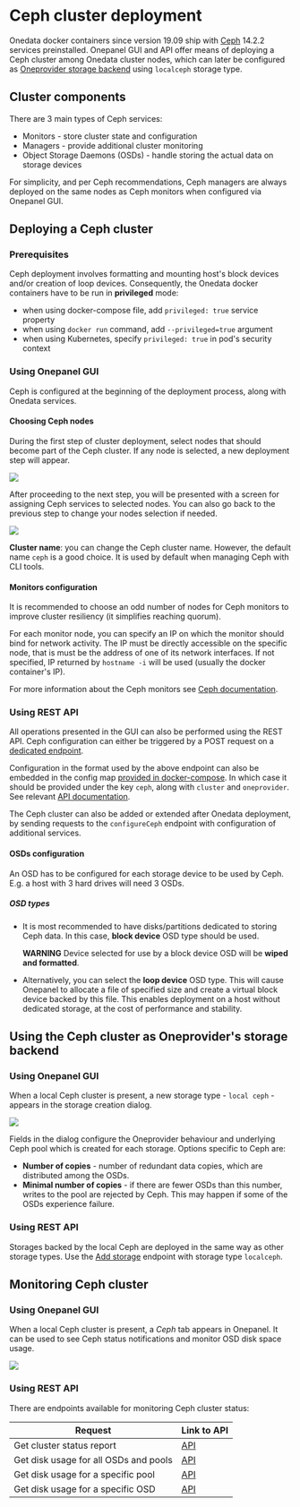 # Ceph cluster deployment

Onedata docker containers since version 19.09 ship with [Ceph](https://ceph.io/) 14.2.2
services preinstalled. Onepanel GUI and API offer means of deploying a Ceph
cluster among Onedata cluster nodes, which can later be configured as
[Oneprovider storage backend](./storage_configuration.html) using `localceph` storage type.

## Cluster components

There are 3 main types of Ceph services:
- Monitors - store cluster state and configuration
- Managers - provide additional cluster monitoring
- Object Storage Daemons (OSDs) - handle storing the actual data on storage devices

For simplicity, and per Ceph recommendations, Ceph managers
are always deployed on the same nodes as Ceph monitors when configured via Onepanel GUI.


## Deploying a Ceph cluster

### Prerequisites

Ceph deployment involves formatting and mounting host's block devices and/or
creation of loop devices. Consequently, the Onedata docker containers have to
be run in **privileged** mode:
- when using docker-compose file, add `privileged: true` service property
- when using `docker run` command, add `--privileged=true` argument
- when using Kubernetes, specify `privileged: true` in pod's security context


### Using Onepanel GUI

Ceph is configured at the beginning of the deployment process, along with Onedata services.

#### Choosing Ceph nodes

During the first step of cluster deployment, select nodes that should become part of the Ceph cluster.
If any node is selected, a new deployment step will appear.

![](../img/ceph/deployment-step-1.png)

After proceeding to the next step, you will be presented with a screen for
assigning Ceph services to selected nodes. You can also go back to the previous step to change
your nodes selection if needed.

![](../img/ceph/deployment-step-2.png)

**Cluster name**: you can change the Ceph cluster name. However, the default
name `ceph` is a good choice. It is used by default when managing Ceph with CLI tools.


#### Monitors configuration

It is recommended to choose an odd number of nodes for Ceph monitors to
improve cluster resiliency (it simplifies reaching quorum).

For each monitor node, you can specify an IP on which the monitor should bind
for network activity. The IP must be directly accessible on the specific
node, that is must be the address of one of its network interfaces.
If not specified, IP returned by `hostname -i` will be used (usually the docker container's IP).

For more information about the Ceph monitors see
[Ceph documentation](https://docs.ceph.com/docs/nautilus/rados/configuration/mon-config-ref/#).


### Using REST API

All operations presented in the GUI can also be performed using the REST API.
Ceph configuration can either be triggered by a POST request on a
[dedicated endpoint](https://onedata.org/#/home/api/stable/onepanel?anchor=operation/configure_ceph).

Configuration in the format used by the above endpoint can also be embedded
in the config map [provided in docker-compose](../oneprovider_tutorial[customizing-oneprovider-docker-compose-script].md).
In which case it should be provided under the key `ceph`, along with
`cluster` and `oneprovider`. See relevant
[API documentation](https://onedata.org/#/home/api/stable/onepanel?anchor=operation/configure_provider).


The Ceph cluster can also be added or extended after Onedata deployment, by sending 
requests to the `configureCeph` endpoint with configuration of additional services.


#### OSDs configuration

An OSD has to be configured for each storage device to be used by Ceph. E.g.
a host with 3 hard drives will need 3 OSDs.

##### OSD types
- It is most recommended to have disks/partitions dedicated to storing Ceph
  data. In this case, **block device** OSD type should be used.

  **WARNING** Device selected for use by a block device OSD will be **wiped and formatted**.

- Alternatively, you can select the **loop device** OSD type. This will cause
  Onepanel to allocate a file of specified size and create a virtual block
  device backed by this file. This enables deployment on a host without
  dedicated storage, at the cost of performance and stability.


## Using the Ceph cluster as Oneprovider's storage backend

### Using Onepanel GUI

When a local Ceph cluster is present, a new storage type - `local ceph` - appears in the storage creation dialog.


![](../img/ceph/local-ceph-storage.png)

Fields in the dialog configure the Oneprovider behaviour and underlying Ceph
pool which is created for each storage. Options specific to Ceph are:
- **Number of copies** - number of redundant data copies, which are
  distributed among the OSDs.
- **Minimal number of copies** - if there are fewer OSDs than this number,
  writes to the pool are rejected by Ceph. This may happen if some of the OSDs
  experience failure.


### Using REST API

Storages backed by the local Ceph are deployed in the same way as other
storage types. Use the [Add storage](https://onedata.org/#/home/api/stable/onepanel?anchor=operation/add_storage)
endpoint with storage type `localceph`.


## Monitoring Ceph cluster

### Using Onepanel GUI

When a local Ceph cluster is present, a _Ceph_ tab appears in Onepanel. It
can be used to see Ceph status notifications and monitor OSD disk space
usage.

![](../img/ceph/ceph-dashboard.png)


### Using REST API

There are endpoints available for monitoring Ceph cluster status:

| Request                                 | Link to API |
|---------------------------------------- |-------------|
| Get cluster status report               | [API](https://onedata.org/#/home/api/stable/onepanel?anchor=operation/get_ceph_status)|
| Get disk usage for all OSDs and pools   | [API](https://onedata.org/#/home/api/stable/onepanel?anchor=operation/get_ceph_usage)|
| Get disk usage for a specific pool      | [API](https://onedata.org/#/home/api/stable/onepanel?anchor=operation/get_ceph_pool_usage)|
| Get disk usage for a specific OSD       | [API](https://onedata.org/#/home/api/stable/onepanel?anchor=operation/get_ceph_osd_usage)|